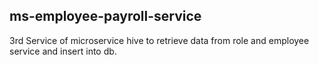 ## ms-employee-payroll-service

3rd Service of microservice hive to retrieve data from role and employee service and insert into db. 
